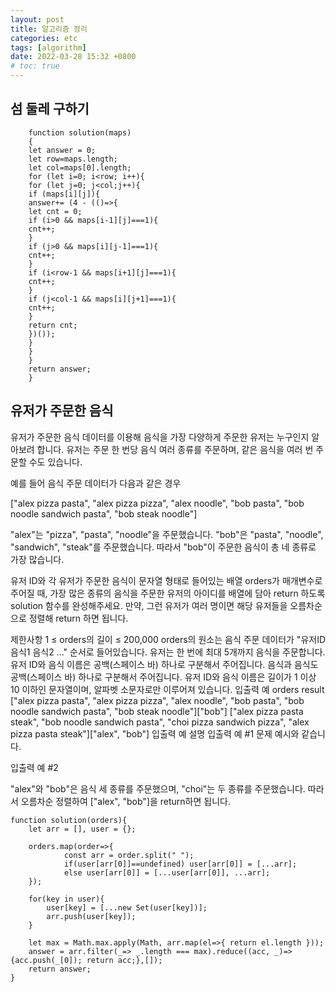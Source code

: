```yaml
---
layout: post
title: 알고리즘 정리
categories: etc
tags: [algorithm]
date: 2022-03-28 15:32 +0800
# toc: true
---
```


## 섬 둘레 구하기

```
    function solution(maps)
    {
    let answer = 0;
    let row=maps.length;
    let col=maps[0].length;
    for (let i=0; i<row; i++){
    for (let j=0; j<col;j++){
    if (maps[i][j]){
    answer+= (4 - (()=>{
    let cnt = 0;
    if (i>0 && maps[i-1][j]===1){
    cnt++;
    }
    if (j>0 && maps[i][j-1]===1){
    cnt++;
    }
    if (i<row-1 && maps[i+1][j]===1){
    cnt++;
    }
    if (j<col-1 && maps[i][j+1]===1){
    cnt++;
    }
    return cnt;
    })());
    }
    }
    }
    return answer;
    }
```

## 유저가 주문한 음식

유저가 주문한 음식 데이터를 이용해 음식을 가장 다양하게 주문한 유저는 누구인지 알아보려 합니다. 유저는 주문 한 번당 음식 여러 종류를 주문하며, 같은 음식을 여러 번 주문할 수도 있습니다.

예를 들어 음식 주문 데이터가 다음과 같은 경우

["alex pizza pasta", "alex pizza pizza", "alex noodle", "bob pasta", "bob noodle sandwich pasta", "bob steak noodle"]

"alex"는 "pizza", "pasta", "noodle"을 주문했습니다.
"bob"은 "pasta", "noodle", "sandwich", "steak"를 주문했습니다.
따라서 "bob"이 주문한 음식이 총 네 종류로 가장 많습니다.

유저 ID와 각 유저가 주문한 음식이 문자열 형태로 들어있는 배열 orders가 매개변수로 주어질 때, 가장 많은 종류의 음식을 주문한 유저의 아이디를 배열에 담아 return 하도록 solution 함수를 완성해주세요. 만약, 그런 유저가 여러 명이면 해당 유저들을 오름차순으로 정렬해 return 하면 됩니다.

제한사항
1 ≤ orders의 길이 ≤ 200,000
orders의 원소는 음식 주문 데이터가 "유저ID 음식1 음식2 ..." 순서로 들어있습니다.
유저는 한 번에 최대 5개까지 음식을 주문합니다.
유저 ID와 음식 이름은 공백(스페이스 바) 하나로 구분해서 주어집니다.
음식과 음식도 공백(스페이스 바) 하나로 구분해서 주어집니다.
유저 ID와 음식 이름은 길이가 1 이상 10 이하인 문자열이며, 알파벳 소문자로만 이루어져 있습니다.
입출력 예
orders result
["alex pizza pasta", "alex pizza pizza", "alex noodle", "bob pasta", "bob noodle sandwich pasta", "bob steak noodle"]["bob"]
["alex pizza pasta steak", "bob noodle sandwich pasta", "choi pizza sandwich pizza", "alex pizza pasta steak"]["alex", "bob"]
입출력 예 설명
입출력 예 #1
문제 예시와 같습니다.

입출력 예 #2

"alex"와 "bob"은 음식 세 종류를 주문했으며, "choi"는 두 종류를 주문했습니다. 따라서 오름차순 정렬하여 ["alex", "bob"]을 return하면 됩니다.

```
function solution(orders){
	let arr = [], user = {};

	orders.map(order=>{
	        const arr = order.split(" ");
	        if(user[arr[0]]==undefined) user[arr[0]] = [...arr];
	        else user[arr[0]] = [...user[arr[0]], ...arr];
	});

	for(key in user){
	    user[key] = [...new Set(user[key])];
	    arr.push(user[key]);
	}

	let max = Math.max.apply(Math, arr.map(el=>{ return el.length }));
	answer = arr.filter(_=> _.length === max).reduce((acc, _)=>{acc.push(_[0]); return acc;},[]);
	return answer;
}
```

